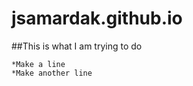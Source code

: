 jsamardak.github.io
===================

##This is what I am trying to do

	*Make a line
	*Make another line